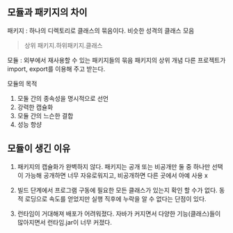 ## 모듈과 패키지의 차이

패키지 : 하나의 디렉토리로 클래스의 묶음이다.
비슷한 성격의 클래스 모음
> 상위 패키지.하위패키지.클래스

모듈 : 외부에서 재사용할 수 있는 패키지들의 묶음
패키지의 상위 개념
다른 프로젝트가 import, export를 이용해 주고 받는다.

모듈의 목적
1. 모둘 간의 종속성을 명시적으로 선언
2. 강력한 캡슐화
3. 모듈 간의 느슨한 결합
4. 성능 항샹

## 모듈이 생긴 이유

1. 패키지의 캡슐화가 완벽하지 않다.
패키지는 공개 또는 비공개만 둘 중 하나만 선택이 가능해 공개하면 너무 자유로워지고, 비공개하면 다른 곳에서 아예 사용 x

2. 빌드 단계에서 프로그램 구동에 필요한 모든 클래스가 있는지 확인 할 수가 없다.
동적 로딩으로 속도를 얻었지만 실행 직후에 누락을 알 수 없다는 단점이 있다.

3. 런타임이 거대해져 배포가 어려워졌다.
자바가 커지면서 다양한 기능(클래스)들이 많아지면서 런타임.jar이 너무 커졌다.
